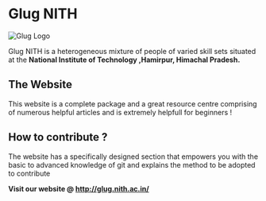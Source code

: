 # Glug NITH 

![Glug Logo](http://glug.nith.ac.in/1013643_828488670527520_6858547805805754630_n.png)

Glug NITH is a heterogeneous mixture of people of varied skill sets situated at the **National Institute of Technology ,Hamirpur, Himachal Pradesh.**

## The Website
This website is a complete package and a great resource centre comprising of numerous helpful articles and is extremely helpfull for beginners !

## How to contribute ?
The website has a specifically designed section that empowers you with the basic to advanced knowledge of git and explains the method to be adopted to contribute



**Visit our website @
http://glug.nith.ac.in/** 






